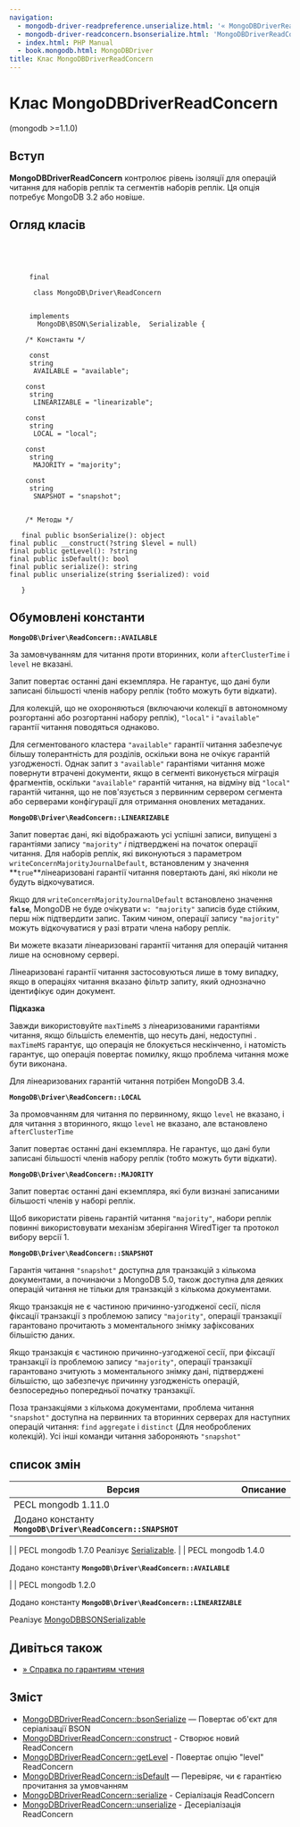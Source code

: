 ```yaml
---
navigation:
  - mongodb-driver-readpreference.unserialize.html: '« MongoDBDriverReadPreference::unserialize'
  - mongodb-driver-readconcern.bsonserialize.html: 'MongoDBDriverReadConcern::bsonSerialize »'
  - index.html: PHP Manual
  - book.mongodb.html: MongoDBDriver
title: Клас MongoDBDriverReadConcern
---
```

# Клас MongoDBDriverReadConcern

(mongodb >=1.1.0)

## Вступ

**MongoDBDriverReadConcern** контролює рівень ізоляції для операцій читання для наборів реплік та сегментів наборів реплік. Ця опція потребує MongoDB 3.2 або новіше.

## Огляд класів

```classsynopsis


    
    
     final
     
      class MongoDB\Driver\ReadConcern
     

     implements 
       MongoDB\BSON\Serializable,  Serializable {
    
    /* Константы */
    
     const
     string
      AVAILABLE = "available";

    const
     string
      LINEARIZABLE = "linearizable";

    const
     string
      LOCAL = "local";

    const
     string
      MAJORITY = "majority";

    const
     string
      SNAPSHOT = "snapshot";


    /* Методы */
    
   final public bsonSerialize(): object
final public __construct(?string $level = null)
final public getLevel(): ?string
final public isDefault(): bool
final public serialize(): string
final public unserialize(string $serialized): void

   }
```

## Обумовлені константи

**`MongoDB\Driver\ReadConcern::AVAILABLE`**

За замовчуванням для читання проти вторинних, коли `afterClusterTime` і `level` не вказані.

Запит повертає останні дані екземпляра. Не гарантує, що дані були записані більшості членів набору реплік (тобто можуть бути відкати).

Для колекцій, що не охороняються (включаючи колекції в автономному розгортанні або розгортанні набору реплік), `"local"` і `"available"` гарантії читання поводяться однаково.

Для сегментованого кластера `"available"` гарантії читання забезпечує більшу толерантність для розділів, оскільки вона не очікує гарантій узгодженості. Однак запит з `"available"` гарантіями читання може повернути втрачені документи, якщо в сегменті виконується міграція фрагментів, оскільки `"available"` гарантій читання, на відміну від `"local"` гарантій читання, що не пов'язується з первинним сервером сегмента або серверами конфігурації для отримання оновлених метаданих.

**`MongoDB\Driver\ReadConcern::LINEARIZABLE`**

Запит повертає дані, які відображають усі успішні записи, випущені з гарантіями запису `"majority"` *і* підтверджені на початок операції читання. Для наборів реплік, які виконуються з параметром `writeConcernMajorityJournalDefault`, встановленим у значення \*\*`true`\*\*лінеаризовані гарантії читання повертають дані, які ніколи не будуть відкочуватися.

Якщо для `writeConcernMajorityJournalDefault` встановлено значення **`false`**, MongoDB не буде очікувати `w: "majority"` записів буде стійким, перш ніж підтвердити запис. Таким чином, операції запису `"majority"` можуть відкочуватися у разі втрати члена набору реплік.

Ви можете вказати лінеаризовані гарантії читання для операцій читання лише на основному сервері.

Лінеаризовані гарантії читання застосовуються лише в тому випадку, якщо в операціях читання вказано фільтр запиту, який однозначно ідентифікує один документ.

**Підказка**

Завжди використовуйте `maxTimeMS` з лінеаризованими гарантіями читання, якщо більшість елементів, що несуть дані, недоступні . `maxTimeMS` гарантує, що операція не блокується нескінченно, і натомість гарантує, що операція повертає помилку, якщо проблема читання може бути виконана.

Для лінеаризованих гарантій читання потрібен MongoDB 3.4.

**`MongoDB\Driver\ReadConcern::LOCAL`**

За промовчанням для читання по первинному, якщо `level` не вказано, і для читання з вторинного, якщо `level` не вказано, але встановлено `afterClusterTime`

Запит повертає останні дані екземпляра. Не гарантує, що дані були записані більшості членів набору реплік (тобто можуть бути відкати).

**`MongoDB\Driver\ReadConcern::MAJORITY`**

Запит повертає останні дані екземпляра, які були визнані записаними більшості членів у наборі реплік.

Щоб використати рівень гарантій читання `"majority"`, набори реплік повинні використовувати механізм зберігання WiredTiger та протокол вибору версії 1.

**`MongoDB\Driver\ReadConcern::SNAPSHOT`**

Гарантія читання `"snapshot"` доступна для транзакцій з кількома документами, а починаючи з MongoDB 5.0, також доступна для деяких операцій читання не тільки для транзакцій з кількома документами.

Якщо транзакція не є частиною причинно-узгодженої сесії, після фіксації транзакції з проблемою запису `"majority"`, операції транзакції гарантовано прочитають з моментального знімку зафіксованих більшістю даних.

Якщо транзакція є частиною причинно-узгодженої сесії, при фіксації транзакції із проблемою запису `"majority"`, операції транзакції гарантовано зчитують з моментального знімку дані, підтверджені більшістю, що забезпечує причинну узгодженість операцій, безпосередньо попередньої початку транзакції.

Поза транзакціями з кількома документами, проблема читання `"snapshot"` доступна на первинних та вторинних серверах для наступних операцій читання: `find` `aggregate` і `distinct` (Для необроблених колекцій). Усі інші команди читання забороняють `"snapshot"`

## список змін

| Версия | Описание |
| --- | --- |
| PECL mongodb 1.11.0 |  |
| Додано константу **`MongoDB\Driver\ReadConcern::SNAPSHOT`** |  |

| | PECL mongodb 1.7.0 Реалізує [Serializable](class.serializable.md). | | PECL mongodb 1.4.0

Додано константу **`MongoDB\Driver\ReadConcern::AVAILABLE`**

| | PECL mongodb 1.2.0

Додано константу **`MongoDB\Driver\ReadConcern::LINEARIZABLE`**

Реалізує [MongoDBBSONSerializable](class.mongodb-bson-serializable.md)

## Дивіться також

-   [» Справка по гарантиям чтения](https://www.mongodb.com/docs/manual/reference/read-concern/)

## Зміст

-   [MongoDBDriverReadConcern::bsonSerialize](mongodb-driver-readconcern.bsonserialize.md) — Повертає об'єкт для серіалізації BSON
-   [MongoDBDriverReadConcern::construct](mongodb-driver-readconcern.construct.md) - Створює новий ReadConcern
-   [MongoDBDriverReadConcern::getLevel](mongodb-driver-readconcern.getlevel.md) - Повертає опцію "level" ReadConcern
-   [MongoDBDriverReadConcern::isDefault](mongodb-driver-readconcern.isdefault.md) — Перевіряє, чи є гарантією прочитання за умовчанням
-   [MongoDBDriverReadConcern::serialize](mongodb-driver-readconcern.serialize.md) - Серіалізація ReadConcern
-   [MongoDBDriverReadConcern::unserialize](mongodb-driver-readconcern.unserialize.md) - Десеріалізація ReadConcern
